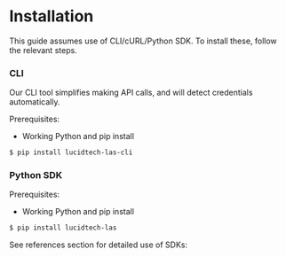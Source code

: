# Installation

This guide assumes use of CLI/cURL/Python SDK. To install these, follow the relevant steps.

### CLI

Our CLI tool simplifies making API calls, and will detect credentials automatically.

Prerequisites:

* Working Python and pip install

```bash
$ pip install lucidtech-las-cli
```

### Python SDK

Prerequisites:

* Working Python and pip install

```bash
$ pip install lucidtech-las
```

See references section for detailed use of SDKs:



